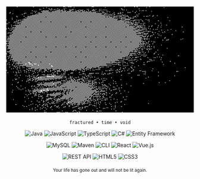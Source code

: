 <p align="center">
  <img src="assets/58TC.gif" alt="chaotic void banner">
</p>


<p align="center"><code>fractured • time • void</code></p>

<p align="center">
  <img alt="Java" src="https://img.shields.io/badge/Java-000000?style=flat&logo=openjdk&logoColor=white">
  <img alt="JavaScript" src="https://img.shields.io/badge/JavaScript-111111?style=flat&logo=javascript&logoColor=white">
  <img alt="TypeScript" src="https://img.shields.io/badge/TypeScript-0A0A0A?style=flat&logo=typescript&logoColor=white">
  <img alt="C#" src="https://img.shields.io/badge/C%23-1A1A1A?style=flat&logo=csharp&logoColor=white">
  <img alt="Entity Framework" src="https://img.shields.io/badge/Entity%20Framework-000000?style=flat&logo=dotnet&logoColor=white">
</p>

<p align="center">
  <img alt="MySQL" src="https://img.shields.io/badge/MySQL-111111?style=flat&logo=mysql&logoColor=white">
  <img alt="Maven" src="https://img.shields.io/badge/Maven-0A0A0A?style=flat&logo=apachemaven&logoColor=white">
  <img alt="CLI" src="https://img.shields.io/badge/CLI-1A1A1A?style=flat&logo=gnubash&logoColor=white">
  <img alt="React" src="https://img.shields.io/badge/React-000000?style=flat&logo=react&logoColor=white">
  <img alt="Vue.js" src="https://img.shields.io/badge/Vue.js-111111?style=flat&logo=vue.js&logoColor=white">
</p>

<p align="center">
  <img alt="REST API" src="https://img.shields.io/badge/REST%20API-0A0A0A?style=flat&logo=postman&logoColor=white">
  <img alt="HTML5" src="https://img.shields.io/badge/HTML5-1A1A1A?style=flat&logo=html5&logoColor=white">
  <img alt="CSS3" src="https://img.shields.io/badge/CSS3-000000?style=flat&logo=css3&logoColor=white">
</p>

<p align="center">
  <sub>Your life has gone out and will not be lit again.</sub>
</p>
